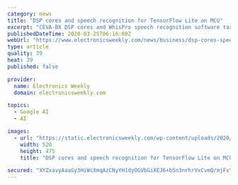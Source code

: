 ```yaml
---
category: news
title: "DSP cores and speech recognition for TensorFlow Lite on MCU"
excerpt: "CEVA-BX DSP cores and WhisPro speech recognition software targeting conversational AI and contextual awareness applications now support TensorFlow Lite for MCUs. This delivers a production ready, cross-platform framework for deploying tiny machine learning on power-efficient processors in edge devices. Tiny machine learning brings the power ..."
publishedDateTime: 2020-03-25T06:16:00Z
webUrl: "https://www.electronicsweekly.com/news/business/dsp-cores-speech-recognition-tensorflow-lite-mcu-2020-03/"
type: article
quality: 39
heat: 39
published: false

provider:
  name: Electronics Weekly
  domain: electronicsweekly.com

topics:
  - Google AI
  - AI

images:
  - url: "https://static.electronicsweekly.com/wp-content/uploads/2020/03/24185443/FDF489D1-29D0-4E7D-AB67-F17701F26FA2.jpeg"
    width: 520
    height: 475
    title: "DSP cores and speech recognition for TensorFlow Lite on MCU"

secured: "XYZxavyAaaGy3HiWcXmqAzCNyYH1dyOGVbGiXEJ6+b5n3nrhrVxCvmQ/mjFxYtxr02z0Rw+rFSiPcAeITVL7Zz56WrjuWYoTn+LXA92wyIx5Lkp4QjC+Pj2ncUfOwU/V6WdPUBNcU7VNvX/YzPt6rs6ZKGpB4q1Bd+Lo2f8BHuWjNN7+0xg5bMWaa6AELMcz4x2iSCwm8EsHpt0ndwZOI2hQm55Ct+KLJCTyuwobukV3IqsjGmlWeNEsivJyf3IeSe/JIjL8sZ1G4uJgiE1bY+FUR07jYKnicbg2CDgFGg0cOPc5ZRnrBpNyzt4rN3VFmIIDtVOGLaUo6yVRvxqPzqT2fHHdSjoVicJHCkWbXY+8zcP8EErGQ2OfMKjDTyY/JYLUqxW6+as9drdurQ5RxDlukXmNCbGPDSnQ8PFU4m/hocnR81uLgk/UMlZQ/+hROW04BYGEyQLyQjwxaRgQwsfnb2caMlzipjK0CGEsCQM=;ldOBFN1DgiOCXpJxK3XC+w=="
---
```


